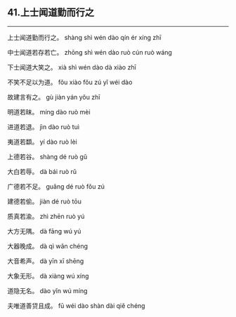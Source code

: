 ## 41.上士闻道勤而行之
---


<ruby><rbc><rb> 上士闻道勤而行之。 </rb></rbc>
  <rtc><rt>shàng shì wén dào qín ér xíng zhī</rt></rtc>
</ruby>

<ruby><rbc><rb> 中士闻道若存若亡。 </rb></rbc>
  <rtc><rt>zhōng shì wén dào ruò cún ruò wáng</rt></rtc>
</ruby>

<ruby><rbc><rb> 下士闻道大笑之。 </rb></rbc>
  <rtc><rt>xià shì wén dào dà xiào zhī</rt></rtc>
</ruby>

<ruby><rbc><rb> 不笑不足以为道。 </rb></rbc>
  <rtc><rt>fǒu xiào fǒu zú yǐ wéi dào</rt></rtc>
</ruby>

<ruby><rbc><rb> 故建言有之。 </rb></rbc>
  <rtc><rt>gù jiàn yán yǒu zhī</rt></rtc>
</ruby>

<ruby><rbc><rb> 明道若昧。 </rb></rbc>
  <rtc><rt>míng dào ruò mèi</rt></rtc>
</ruby>

<ruby><rbc><rb> 进道若退。 </rb></rbc>
  <rtc><rt>jìn dào ruò tuì</rt></rtc>
</ruby>

<ruby><rbc><rb> 夷道若纇。 </rb></rbc>
  <rtc><rt>yí dào ruò lèi</rt></rtc>
</ruby>

<ruby><rbc><rb> 上德若谷。 </rb></rbc>
  <rtc><rt>shàng dé ruò gǔ</rt></rtc>
</ruby>

<ruby><rbc><rb> 大白若辱。 </rb></rbc>
  <rtc><rt>dà bái ruò rǔ</rt></rtc>
</ruby>

<ruby><rbc><rb> 广德若不足。 </rb></rbc>
  <rtc><rt>guǎng dé ruò fǒu zú</rt></rtc>
</ruby>

<ruby><rbc><rb> 建德若偷。 </rb></rbc>
  <rtc><rt>jiàn dé ruò tōu</rt></rtc>
</ruby>

<ruby><rbc><rb> 质真若渝。 </rb></rbc>
  <rtc><rt>zhì zhēn ruò yú</rt></rtc>
</ruby>

<ruby><rbc><rb> 大方无隅。 </rb></rbc>
  <rtc><rt>dà fāng wú yú</rt></rtc>
</ruby>

<ruby><rbc><rb> 大器晚成。 </rb></rbc>
  <rtc><rt>dà qì wǎn chéng</rt></rtc>
</ruby>

<ruby><rbc><rb> 大音希声。 </rb></rbc>
  <rtc><rt>dà yīn xī shēng</rt></rtc>
</ruby>

<ruby><rbc><rb> 大象无形。 </rb></rbc>
  <rtc><rt>dà xiàng wú xíng</rt></rtc>
</ruby>

<ruby><rbc><rb> 道隐无名。 </rb></rbc>
  <rtc><rt>dào yǐn wú míng</rt></rtc>
</ruby>

<ruby><rbc><rb> 夫唯道善贷且成。 </rb></rbc>
  <rtc><rt>fū wéi dào shàn dài qiě chéng</rt></rtc>
</ruby>

<ruby><rbc><rb>   </rb></rbc>
  <rtc><rt> </rt></rtc>
</ruby>

